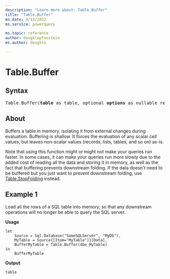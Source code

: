 ```yaml
---
description: "Learn more about: Table.Buffer"
title: "Table.Buffer"
ms.date: 4/13/2022
ms.service: powerquery

ms.topic: reference
author: dougklopfenstein
ms.author: dougklo

---
```

# Table.Buffer

## Syntax

<pre>
Table.Buffer(<b>table</b> as table, optional <b>options</b> as nullable record) as table
</pre>
  
## About

Buffers a table in memory, isolating it from external changes during evaluation. Buffering is shallow. It forces the evaluation of any scalar cell values, but leaves non-scalar values (records, lists, tables, and so on) as-is.

Note that using this function might or might not make your queries run faster. In some cases, it can make your queries run more slowly due to the added cost of reading all the data and storing it in memory, as well as the fact that buffering prevents downstream folding. If the data doesn't need to be buffered but you just want to prevent downstream folding, use [Table.StopFolding](/powerquery-m/table-stopfolding) instead.

## Example 1

Load all the rows of a SQL table into memory, so that any downstream operations will no longer be able to query the SQL server.

**Usage**

```powerquery-m
let
    Source = Sql.Database("SomeSQLServer", "MyDb"),
    MyTable = Source{[Item="MyTable"]}[Data],
    BufferMyTable = Table.Buffer(dbo_MyTable)
in
    BufferMyTable
```

**Output**

```powerquery-m
table
```
